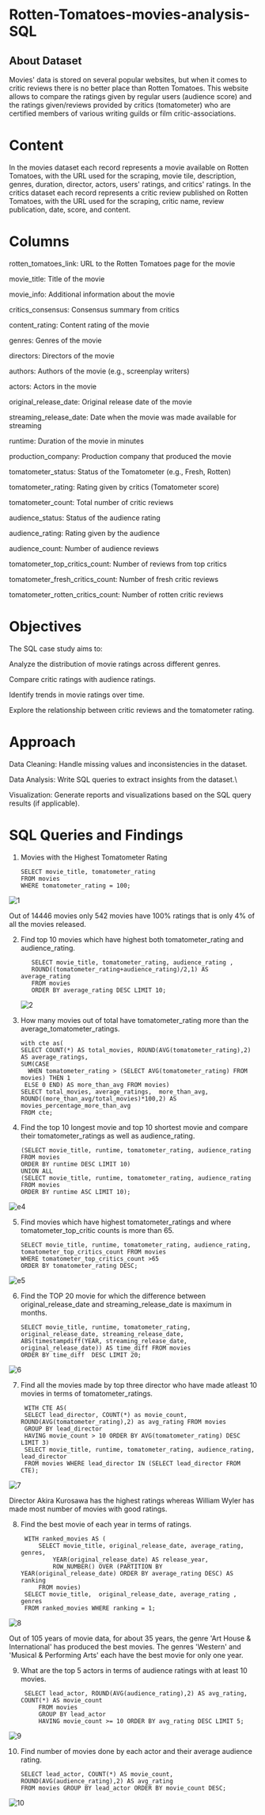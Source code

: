 # Rotten-Tomatoes-movies-analysis-SQL


## About Dataset



Movies' data is stored on several popular websites, but when it comes to critic reviews there is no better place than Rotten Tomatoes. This website allows to compare the ratings given by regular users (audience score) and the ratings given/reviews provided by critics (tomatometer) who are certified members of various writing guilds or film critic-associations.

# Content
In the movies dataset each record represents a movie available on Rotten Tomatoes, with the URL used for the scraping, movie tile, description, genres, duration, director, actors, users' ratings, and critics' ratings.
In the critics dataset each record represents a critic review published on Rotten Tomatoes, with the URL used for the scraping, critic name, review publication, date, score, and content.
 
 # Columns 

rotten_tomatoes_link: URL to the Rotten Tomatoes page for the movie

movie_title: Title of the movie

movie_info: Additional information about the movie

critics_consensus: Consensus summary from critics

content_rating: Content rating of the movie

genres: Genres of the movie

directors: Directors of the movie

authors: Authors of the movie (e.g., screenplay writers)

actors: Actors in the movie

original_release_date: Original release date of the movie

streaming_release_date: Date when the movie was made available for streaming

runtime: Duration of the movie in minutes

production_company: Production company that produced the movie

tomatometer_status: Status of the Tomatometer (e.g., Fresh, Rotten)

tomatometer_rating: Rating given by critics (Tomatometer score)

tomatometer_count: Total number of critic reviews

audience_status: Status of the audience rating

audience_rating: Rating given by the audience

audience_count: Number of audience reviews

tomatometer_top_critics_count: Number of reviews from top critics

tomatometer_fresh_critics_count: Number of fresh critic reviews

tomatometer_rotten_critics_count: Number of rotten critic reviews


# Objectives

The SQL case study aims to:

Analyze the distribution of movie ratings across different genres.

Compare critic ratings with audience ratings.

Identify trends in movie ratings over time.

Explore the relationship between critic reviews and the tomatometer rating.

# Approach

Data Cleaning: Handle missing values and inconsistencies in the dataset.

Data Analysis: Write SQL queries to extract insights from the dataset.\

Visualization: Generate reports and visualizations based on the SQL query results (if applicable).

# SQL Queries and Findings
1. Movies with the Highest Tomatometer Rating

       SELECT movie_title, tomatometer_rating 
       FROM movies 
       WHERE tomatometer_rating = 100;
![1](https://github.com/user-attachments/assets/3257506b-4333-44d6-8c5a-a56dade3ff8e)

Out of 14446 movies only 542 movies have 100% ratings that is only 4% of all the movies released.

2. Find top 10 movies which have highest both tomatometer_rating and audience_rating.

          SELECT movie_title, tomatometer_rating, audience_rating , 
          ROUND((tomatometer_rating+audience_rating)/2,1) AS average_rating
          FROM movies 
          ORDER BY average_rating DESC LIMIT 10;
   ![2](https://github.com/user-attachments/assets/51f15392-7856-4cc4-abc3-607061ecc0b4)

3. How many movies out of total have tomatometer_rating more than the average_tomatometer_ratings.

       with cte as(
       SELECT COUNT(*) AS total_movies, ROUND(AVG(tomatometer_rating),2) AS average_ratings,
       SUM(CASE 
	     WHEN tomatometer_rating > (SELECT AVG(tomatometer_rating) FROM movies) THEN 1 
      	ELSE 0 END) AS more_than_avg FROM movies) 
       SELECT total_movies, average_ratings,  more_than_avg, 
       ROUND((more_than_avg/total_movies)*100,2) AS movies_percentage_more_than_avg 
       FROM cte;

4. Find the top 10 longest movie and top 10 shortest movie and compare their tomatometer_ratings as well as audience_rating.

       (SELECT movie_title, runtime, tomatometer_rating, audience_rating FROM movies
       ORDER BY runtime DESC LIMIT 10)
       UNION ALL
       (SELECT movie_title, runtime, tomatometer_rating, audience_rating FROM movies
       ORDER BY runtime ASC LIMIT 10);
![e4](https://github.com/user-attachments/assets/b3b4b95d-6476-44a5-975a-705c2c06fbc9)

5. Find movies which have highest tomatometer_ratings and where tomatometer_top_critic counts is more than 65.

       SELECT movie_title, runtime, tomatometer_rating, audience_rating, tomatometer_top_critics_count FROM movies
       WHERE tomatometer_top_critics_count >65
       ORDER BY tomatometer_rating DESC;
![e5](https://github.com/user-attachments/assets/87f77d38-5d31-4697-8c30-5510484ca2c0)

6. Find the TOP 20 movie for which the difference between original_release_date and streaming_release_date is maximum in months.

       SELECT movie_title, runtime, tomatometer_rating, original_release_date, streaming_release_date,
       ABS(timestampdiff(YEAR, streaming_release_date, original_release_date)) AS time_diff FROM movies 
       ORDER BY time_diff  DESC LIMIT 20;


![6](https://github.com/user-attachments/assets/eac56dcd-86da-42a6-b52f-61bd76cdd422)

7. Find all the movies made by top three director who have made atleast 10 movies in terms of tomatometer_ratings.

        WITH CTE AS(
        SELECT lead_director, COUNT(*) as movie_count, ROUND(AVG(tomatometer_rating),2) as avg_rating FROM movies 
        GROUP BY lead_director 
        HAVING movie_count > 10 ORDER BY AVG(tomatometer_rating) DESC LIMIT 3)
        SELECT movie_title, runtime, tomatometer_rating, audience_rating, lead_director
        FROM movies WHERE lead_director IN (SELECT lead_director FROM CTE);

![7](https://github.com/user-attachments/assets/d736c15b-954d-494c-b117-5cd0d8969f0c)

Director Akira Kurosawa has the highest ratings whereas William Wyler has made most number of movies with good ratings.

8. Find the best movie of each year in terms of ratings.


		WITH ranked_movies AS (
		    SELECT movie_title, original_release_date, average_rating, genres,
		        YEAR(original_release_date) AS release_year,
		        ROW_NUMBER() OVER (PARTITION BY YEAR(original_release_date) ORDER BY average_rating DESC) AS ranking
		    FROM movies)
		SELECT movie_title,  original_release_date, average_rating , genres
		FROM ranked_movies WHERE ranking = 1;

![8](https://github.com/user-attachments/assets/0c4404dd-4f91-4dff-b730-ad6e5f07e9d6)

Out of 105 years of movie data, for about 35 years, the genre 'Art House & International' has produced the best movies.
The genres 'Western' and 'Musical & Performing Arts' each have the best movie for only one year.

9. What are the top 5 actors in terms of audience ratings with at least 10 movies.


		SELECT lead_actor, ROUND(AVG(audience_rating),2) AS avg_rating, COUNT(*) AS movie_count
		    FROM movies
		    GROUP BY lead_actor
		    HAVING movie_count >= 10 ORDER BY avg_rating DESC LIMIT 5;
![9](https://github.com/user-attachments/assets/ac86526f-e386-4801-8ea9-39053fe714fb)

10. Find number of movies done by each actor and their average audience rating.


		SELECT lead_actor, COUNT(*) AS movie_count, ROUND(AVG(audience_rating),2) AS avg_rating
		FROM movies GROUP BY lead_actor ORDER BY movie_count DESC;

![10](https://github.com/user-attachments/assets/b18ae084-6ad5-4536-96e7-fa4864349563)

   

   


